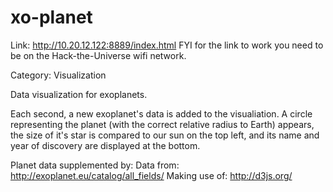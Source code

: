 xo-planet
=========

Link: http://10.20.12.122:8889/index.html
FYI for the link to work you need to be on the Hack-the-Universe wifi network.

Category: Visualization

Data visualization for exoplanets.

Each second, a new exoplanet's data is added to the visualiation.
A circle representing the planet (with the correct relative radius to Earth) appears, the size of it's star is compared to our sun on the top left, and its name and year of discovery are displayed at the bottom.

Planet data supplemented by:
Data from: http://exoplanet.eu/catalog/all_fields/
Making use of: http://d3js.org/

